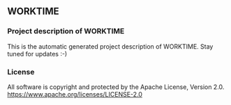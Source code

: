 ## WORKTIME

### Project description of WORKTIME

This is the automatic generated project description of WORKTIME. Stay tuned for updates :-)

### License

All software is copyright and protected by the Apache License, Version 2.0.
https://www.apache.org/licenses/LICENSE-2.0